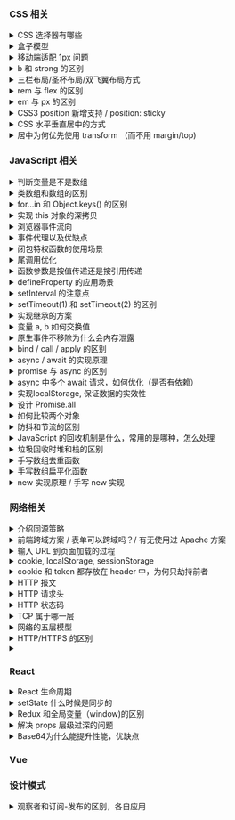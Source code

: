 ### CSS 相关

<details>
  <summary>CSS 选择器有哪些</summary>

  分类可分三种：基本选择器、属性选择器、伪类选择器
  常用：class/id/伪类/伪元素/属性

</details>

<details>
  <summary>盒子模型</summary>

  | 盒子模型 | 宽度计算 | CSS 设置 |
  | -- | -- | -- |
  | 标准 | `width = content-width` | box-sizing: content-box |
  | IE | `width = content-width + padding-width + border-width` | box-sizing: border-box |

</details>

<details>
  <summary>移动端适配 1px  问题</summary>
</details>

<details>
  <summary> b 和 strong 的区别 </summary>

  两者都有加粗字体的作用，但 strong 带有语义，表示强调，利于SEO。

</details>

<details>
  <summary>三栏布局/圣杯布局/双飞翼布局方式</summary>

  | 布局 | 优缺点 |
  | -- | -- |
  | float 浮动 | 脱离文档流，需清浮解决父层高度塌陷 |
  | absoulute 绝对定位 | 自身跟后代元素都脱离文档流，需定高 |
  | table 表格 | 兼容性好，高度统一撑开，无法设置边距，SEO不友好 |
  | flex | 较完美，IE10开始支持（-ms) |
  | grid 网格 | IE10+支持，没有内容结构，子元素可自行定义位置 |

  #### 1. float 浮动布局
  **`DOM` 结构先写浮动部分，再写中间，否则右浮动会掉到下一行**

  * 优点：简单，兼容性好
  * 缺点：脱离文档流，父层高度塌陷需清浮解决

  ```html
  <article>
      <div class="left red"></div>
      <div class="right blue"></div>
      <div class="center yellow"></div>
  </article

  <style>
      .left {
          float: left;
          width: 300px;
      }
      .right {
          float: right;
          width: 300px;
      }
  </style>
  ```
  #### 2. absoulute 绝对定位布局
  * 优点：方便稳定
  * 脱离文档流，后代元素也脱离文档流，高度未知时，会有问题

  ```html
  <article>
    <div class="left red"></div>
    <div class="center yellow"></div>
    <div class="right blue"></div>
  </article>

  <style>
    article {
        position: relative;
    }
    article div {
        position: absolute;
    }
    .left {
        left: 0;
        width: 300px;
    }
    .right {
        right: 0;
        width: 300px;
    }
    .center {
        left: 300px;
        right: 300px;
    }
  </style>
  ```

  #### 3. table 表格布局
  * 优点：兼容性好
  * 缺点：
      * 无法设置栏边距；
      * 对 SEO 不友好；
      * 单元格高度超出时，两侧单元格高度会一并变高；
      
  ```html
  <article>
      <div class="left red"></div>
      <div class="center yellow"></div>
      <div class="right blue"></div>
  </article>

  <style>
      article {
          display: table;
      }
      article > div {
          display: table-cell;
      }
      .left, .right {
          width: 300px;
      }
  </style>
  ```
  #### 4. flex 布局
  * 优点：比较完美
  * 缺点：低版本浏览器兼容问题，IE10开始支持（-ms)

  ```html
  <article>
      <div class="left red"></div>
      <div class="center yellow"></div>
      <div class="right blue"></div>
  </article>

  <style>
      article {
          display: flex;
      }
      .left, .right {
          width: 300px;
      }
      .center {
          flex: 1;
      }
  </style>
  ```

  #### 5. grid 网格布局

  CSS3 推出的网格布局，按列或行对其排列，不同于表格，没有内容结构。子元素可定位自己的位置，可以重叠（IE10+支持）。

  ```
  article {
      display: grid;
      grid-template-columns: 300px auto 300px;
  }
  ```
</details>

<details>
  <summary>rem 与 flex 的区别</summary>
</details>

<details>
  <summary>em 与 px 的区别</summary>
</details>

<details>
  <summary>CSS3 position 新增支持 / position: sticky</summary>

  | 属性 | 作用 |
  | -- | -- |
  | static | 没有定位（默认 |
  | relative | 相对定位 | 
  | absolute | 绝对定位 |
  | fixed | 固定定位（相对body) |
  | sticky | 粘滞定位 | 

  1. absolute 会被 relative/absolute 的父元素限制，否则被 body
  2. stick 是 relative 和 fixed 的混合体
    * 元素在视口内，top/left 无效；
    * 滚动超出时，表现像 fixed；
    * left/right 同时设置保留前者，top/bottom 同理

</details>

<details>
  <summary>CSS 水平垂直居中的方式</summary>

  居中元素固定宽高：
  1. absolute + 负 margin
  2. absolute + margin auto
  3. absolute + calc

  居中元素不定宽：
  1. absolute + transform（移动端优先）
  2. line-height
  3. writing-mode
  4. table (可弃用)
  5. css-table
  6. flex（优先）
  7. grid

</details>

<details>
  <summary>居中为何优先使用 transform （而不用 margin/top)</summary>

  支持居中元素不用定宽，不用计算宽高减半值。

</details>

### JavaScript 相关
<details>
  <summary>判断变量是不是数组</summary>

  1. `Array.isArray()` 返回 `true` 是；
  2. `instanceof Array` 返回 `true` 是；
  3. `Object.prototype.toString.call()` 值为 `[object Array]` 是

</details>

<details>
  <summary>类数组和数组的区别</summary>

  类数组是一个普通对象，有 length 属性，而真实的数组是 Array 类型，且不具备数组的方法。

  常见类数组：
  1. 函数参数 arguments
  2. DOM 对象列表 document.querySelectorAll('li')
  3. jQuery 对象 $('div')

  类数组转数组：
  ```
  // e.g.1
  Array.prototype.slice.call(arrLike);

  // e.g.2
  [...arrLike];

  // e.g.3
  Array.from(arrLike); 
  ```

  拥有遍历器接口的对象，都可用扩展运算符和 Array.from 转为数组。

</details>

<details>
  <summary>for...in 和 Object.keys() 的区别</summary>

  1. `Object.keys()` 返回自身可枚举属性组成的数组，顺序与 `for...in` 一致；
  2. `for...in` 除了遍历自身可枚举，还可以枚举原型链中属性

  记忆点：与 in 有关都会检索原型链
</details>

<details>
  <summary>实现 this 对象的深拷贝</summary>
</details>

<details>
  <summary>浏览器事件流向</summary>
</details>

<details>
  <summary>事件代理以及优缺点</summary>
</details>

<details>
  <summary>闭包特权函数的使用场景</summary>
</details>

<details>
  <summary>尾调用优化</summary>
</details>

<details>
  <summary>函数参数是按值传递还是按引用传递</summary>

  函数参数是按值传递，引用类型的值是其栈中存储的值，一个地址指针。
</details>

<details>
  <summary>defineProperty 的应用场景</summary>
</details>

<details>
  <summary> setInterval 的注意点 </summary>
</details>

<details>
  <summary> setTimeout(1) 和 setTimeout(2) 的区别 </summary>
</details>

<details>
  <summary>实现继承的方案</summary>
</details>

<details>
  <summary>变量 a, b 如何交换值</summary>

  ES6 解构：`[a, b] = [b, a]`;
</details>

<details>
  <summary>原生事件不移除为什么会内存泄露</summary>
</details>

<details>
  <summary>bind / call / apply 的区别</summary>

  call 和 apply 功能相同，区别在于传参方式不同。
  1. `fn.call(obj, arg1, arg2, ...)` call 传参数列表，逗号隔开
  2. `fn.call(obj, [arg1, arg2, ...]) apply 传参数数组

  bind 返回的是一个函数，函数柯里化的应用，而 call/apply 则是立即执行函数。

</details>

<details>
  <summary>async / await 的实现原理</summary>
</details>

<details>
  <summary> promise 与 async 的区别 </summary>
</details>

<details>
  <summary> async 中多个 await 请求，如何优化（是否有依赖）</summary>
</details>

<details>
  <summary> 实现localStorage, 保证数据的实效性 </summary>
</details>

<details>
  <summary> 设计 Promise.all</summary>
</details>

<details>
  <summary> 如何比较两个对象 </summary>
</details>

<details>
  <summary>防抖和节流的区别</summary>
</details>

<details>
  <summary>JavaScript 的回收机制是什么，常用的是哪种，怎么处理</summary>
  
  标记清除和引用计数，手动标记清除，将变量值设置为 `null`。
</details>

<details>
  <summary>垃圾回收时堆和栈的区别</summary>
</details>

<details>
  <summary>手写数组去重函数</summary>
</details>

<details>
  <summary>手写数组扁平化函数</summary>
</details>

<details>
  <summary>new 实现原理 / 手写 new 实现</summary>
</details>

### 网络相关
<details>
  <summary>介绍同源策略</summary>
  
  浏览器同源策略限制不同源文档脚本不能进行交互。
  同源：同协议，同域名，同端口
</details>

<details>
  <summary>前端跨域方案 / 表单可以跨域吗？/ 有无使用过 Apache 方案</summary>
  
  后端接口请求不存在跨域问题，只有前端浏览器同源（同协议，同域名，同端口）限制导致跨域问题。

  1. JSONP
  2. websocket
  3. Nginx 代理
  4. fetch

</details>

<details>
  <summary>输入 URL 到页面加载的过程</summary>
</details>

<details>
  <summary>cookie, localStorage, sessionStorage</summary>
</details>

<details>
  <summary> cookie 和 token 都存放在 header 中，为何只劫持前者</summary>
</details>

<details>
  <summary> HTTP 报文 </summary>
</details>

<details>
  <summary> HTTP 请求头 </summary>
</details>

<details>
  <summary> HTTP 状态码 </summary>
</details>

<details>
  <summary> TCP 属于哪一层</summary>
</details>

<details>
  <summary> 网络的五层模型 </summary>
</details>

<details>
  <summary> HTTP/HTTPS 的区别 </summary>
</details>

<details>
  <summary></summary>
</details>

### React
<details>
  <summary> React 生命周期 </summary>
</details>

<details>
  <summary> setState 什么时候是同步的 </summary>
</details>

<details>
  <summary>Redux 和全局变量（window)的区别 </summary>
</details>


<details>
  <summary>解决 props 层级过深的问题</summary>
</details>

<details>
  <summary>Base64为什么能提升性能，优缺点</summary>
</details>

### Vue


### 设计模式
<details>
  <summary>观察者和订阅-发布的区别，各自应用</summary>
</details>

